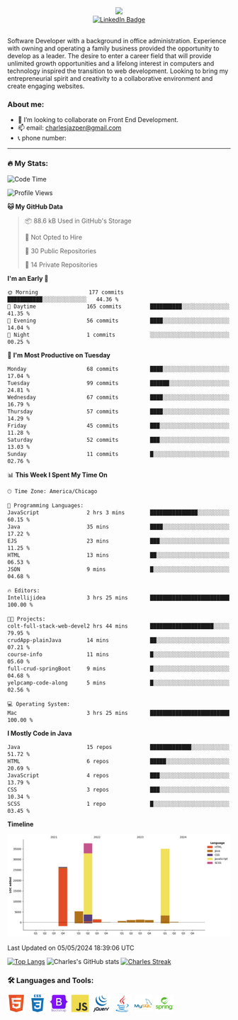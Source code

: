 <div id="header" align="center">
  <img src="https://media.giphy.com/media/O2PhyxtkFwCtUO6nen/giphy.gif" width="100"/>
</div>

<div id="badges" align="center">
  <a href="https://www.linkedin.com/in/charles-jazper/">
    <img src="https://img.shields.io/badge/LinkedIn-blue?style=for-the-badge&logo=linkedin&logoColor=white" alt="LinkedIn Badge"/>
  </a>
</div>

<div id="profile-views" align="center">
  <img src="https://komarev.com/ghpvc/?username=charlesaggasid&style=flat-square&color=blue" alt=""/>
</div>

Software Developer with a background in office administration. Experience with owning and operating a family business provided the opportunity to develop as a leader. The desire to enter a career field that will provide unlimited growth opportunities and a lifelong interest in computers and technology inspired the transition to web development. Looking to bring my entrepreneurial spirit and creativity to a collaborative environment and create engaging websites.

### About me:
- 💞️ I’m looking to collaborate on Front End Development.
- 📫 email: charlesjazper@gmail.com
- 📞 phone number: 
---
### 🔥 My Stats:
<!--START_SECTION:waka-->
![Code Time](http://img.shields.io/badge/Code%20Time-492%20hrs%2047%20mins-blue)

![Profile Views](http://img.shields.io/badge/Profile%20Views-0-blue)

**🐱 My GitHub Data** 

> 📦 88.6 kB Used in GitHub's Storage 
 > 
> 🚫 Not Opted to Hire
 > 
> 📜 30 Public Repositories 
 > 
> 🔑 14 Private Repositories 
 > 
**I'm an Early 🐤** 

```text
🌞 Morning                177 commits         ███████████░░░░░░░░░░░░░░   44.36 % 
🌆 Daytime                165 commits         ██████████░░░░░░░░░░░░░░░   41.35 % 
🌃 Evening                56 commits          ████░░░░░░░░░░░░░░░░░░░░░   14.04 % 
🌙 Night                  1 commits           ░░░░░░░░░░░░░░░░░░░░░░░░░   00.25 % 
```
📅 **I'm Most Productive on Tuesday** 

```text
Monday                   68 commits          ████░░░░░░░░░░░░░░░░░░░░░   17.04 % 
Tuesday                  99 commits          ██████░░░░░░░░░░░░░░░░░░░   24.81 % 
Wednesday                67 commits          ████░░░░░░░░░░░░░░░░░░░░░   16.79 % 
Thursday                 57 commits          ████░░░░░░░░░░░░░░░░░░░░░   14.29 % 
Friday                   45 commits          ███░░░░░░░░░░░░░░░░░░░░░░   11.28 % 
Saturday                 52 commits          ███░░░░░░░░░░░░░░░░░░░░░░   13.03 % 
Sunday                   11 commits          █░░░░░░░░░░░░░░░░░░░░░░░░   02.76 % 
```


📊 **This Week I Spent My Time On** 

```text
🕑︎ Time Zone: America/Chicago

💬 Programming Languages: 
JavaScript               2 hrs 3 mins        ███████████████░░░░░░░░░░   60.15 % 
Java                     35 mins             ████░░░░░░░░░░░░░░░░░░░░░   17.22 % 
EJS                      23 mins             ███░░░░░░░░░░░░░░░░░░░░░░   11.25 % 
HTML                     13 mins             ██░░░░░░░░░░░░░░░░░░░░░░░   06.53 % 
JSON                     9 mins              █░░░░░░░░░░░░░░░░░░░░░░░░   04.68 % 

🔥 Editors: 
Intellijidea             3 hrs 25 mins       █████████████████████████   100.00 % 

🐱‍💻 Projects: 
colt-full-stack-web-devel2 hrs 44 mins       ████████████████████░░░░░   79.95 % 
crudApp-plainJava        14 mins             ██░░░░░░░░░░░░░░░░░░░░░░░   07.21 % 
course-info              11 mins             █░░░░░░░░░░░░░░░░░░░░░░░░   05.60 % 
full-crud-springBoot     9 mins              █░░░░░░░░░░░░░░░░░░░░░░░░   04.68 % 
yelpcamp-code-along      5 mins              █░░░░░░░░░░░░░░░░░░░░░░░░   02.56 % 

💻 Operating System: 
Mac                      3 hrs 25 mins       █████████████████████████   100.00 % 
```

**I Mostly Code in Java** 

```text
Java                     15 repos            █████████████░░░░░░░░░░░░   51.72 % 
HTML                     6 repos             █████░░░░░░░░░░░░░░░░░░░░   20.69 % 
JavaScript               4 repos             ███░░░░░░░░░░░░░░░░░░░░░░   13.79 % 
CSS                      3 repos             ███░░░░░░░░░░░░░░░░░░░░░░   10.34 % 
SCSS                     1 repo              █░░░░░░░░░░░░░░░░░░░░░░░░   03.45 % 
```



**Timeline**

![Lines of Code chart](https://raw.githubusercontent.com/charlesaggasid/charlesaggasid/main/assets/bar_graph.png)


 Last Updated on 05/05/2024 18:39:06 UTC
<!--END_SECTION:waka-->

[![Top Langs](https://github-readme-stats.vercel.app/api/top-langs/?username=charlesaggasid&layout=compact)](https://github.com/charlesaggasid/github-readme-stats)
![Charles's GitHub stats](https://github-readme-stats.vercel.app/api?username=charlesaggasid&count_private=true&show_icons=true&theme=dracula)
[![Charles Streak](http://github-readme-streak-stats.herokuapp.com?user=charlesaggasid&theme=dark&background=000000)](https://git.io/streak-stats)


### 🛠️  Languages and Tools:
<div>
<img src="https://github.com/devicons/devicon/blob/master/icons/html5/html5-original.svg" title="HTML5" alt="HTML" width="40" height="40"/>&nbsp;
<img src="https://github.com/devicons/devicon/blob/master/icons/css3/css3-plain-wordmark.svg"  title="CSS3" alt="CSS" width="40" height="40"/>&nbsp;
<img src="https://github.com/devicons/devicon/blob/master/icons/bootstrap/bootstrap-original-wordmark.svg"  title="Bootstrap" alt="Bootstrap" width="40" height="40"/>&nbsp;
<img src="https://github.com/devicons/devicon/blob/master/icons/javascript/javascript-original.svg" title="JavaScript" alt="JavaScript" width="40" height="40"/>&nbsp;
  <img src="https://github.com/devicons/devicon/blob/master/icons/jquery/jquery-original-wordmark.svg" title="jQuery" alt="jQuery" width="40" height="40"/>&nbsp;
<img src="https://github.com/devicons/devicon/blob/master/icons/java/java-original.svg" title="Java"  alt="Java" width="40" height="40"/>&nbsp;
<img src="https://github.com/devicons/devicon/blob/master/icons/mysql/mysql-original-wordmark.svg" title="MySQL"  alt="MySQL" width="40" height="40"/>&nbsp;
<img src="https://github.com/devicons/devicon/blob/master/icons/spring/spring-original-wordmark.svg" title="Spring"  alt="Spring" width="40" height="40"/>&nbsp;  
</div>
<!---
charlesaggasid/charlesaggasid is a ✨ special ✨ repository because its `README.md` (this file) appears on your GitHub profile.
You can click the Preview link to take a look at your changes.
--->
